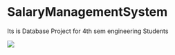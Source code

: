 # SalaryManagementSystem
Its is Database Project for 4th sem engineering Students 

![](https://drive.google.com/file/d/1jdK-l0XvRNSokcCQl2qWU1m3aGpDQt_i/view?usp=sharing)
